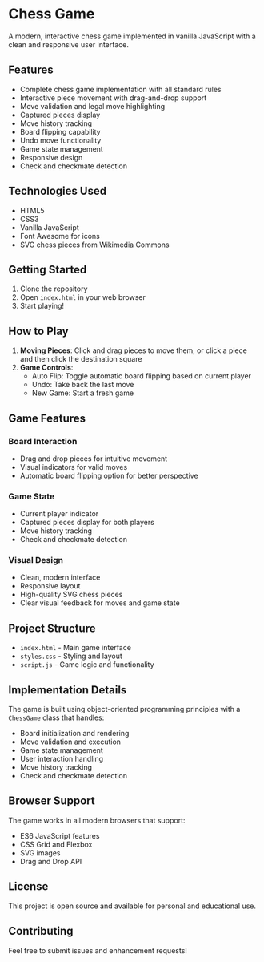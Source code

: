 # Chess Game

A modern, interactive chess game implemented in vanilla JavaScript with a clean and responsive user interface.

## Features

- Complete chess game implementation with all standard rules
- Interactive piece movement with drag-and-drop support
- Move validation and legal move highlighting
- Captured pieces display
- Move history tracking
- Board flipping capability
- Undo move functionality
- Game state management
- Responsive design
- Check and checkmate detection

## Technologies Used

- HTML5
- CSS3
- Vanilla JavaScript
- Font Awesome for icons
- SVG chess pieces from Wikimedia Commons

## Getting Started

1. Clone the repository
2. Open `index.html` in your web browser
3. Start playing!

## How to Play

1. **Moving Pieces**: Click and drag pieces to move them, or click a piece and then click the destination square
2. **Game Controls**:
   - Auto Flip: Toggle automatic board flipping based on current player
   - Undo: Take back the last move
   - New Game: Start a fresh game

## Game Features

### Board Interaction

- Drag and drop pieces for intuitive movement
- Visual indicators for valid moves
- Automatic board flipping option for better perspective

### Game State

- Current player indicator
- Captured pieces display for both players
- Move history tracking
- Check and checkmate detection

### Visual Design

- Clean, modern interface
- Responsive layout
- High-quality SVG chess pieces
- Clear visual feedback for moves and game state

## Project Structure

- `index.html` - Main game interface
- `styles.css` - Styling and layout
- `script.js` - Game logic and functionality

## Implementation Details

The game is built using object-oriented programming principles with a `ChessGame` class that handles:

- Board initialization and rendering
- Move validation and execution
- Game state management
- User interaction handling
- Move history tracking
- Check and checkmate detection

## Browser Support

The game works in all modern browsers that support:

- ES6 JavaScript features
- CSS Grid and Flexbox
- SVG images
- Drag and Drop API

## License

This project is open source and available for personal and educational use.

## Contributing

Feel free to submit issues and enhancement requests!
